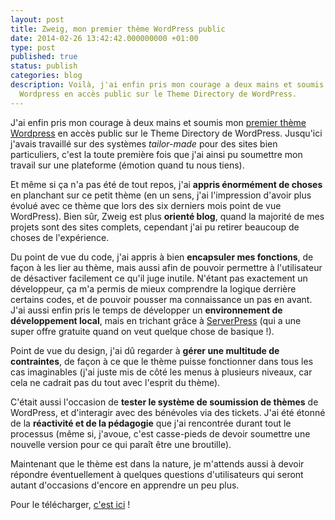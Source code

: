 ```yaml
---
layout: post
title: Zweig, mon premier thème WordPress public
date: 2014-02-26 13:42:42.000000000 +01:00
type: post
published: true
status: publish
categories: blog
description: Voilà, j'ai enfin pris mon courage a deux mains et soumis mon premier thème
  Wordpress en accès public sur le Theme Directory de WordPress.
---
```

<p>J'ai enfin pris mon courage à deux mains et soumis mon <a href="http://wordpress.org/themes/zweig">premier thème Wordpress</a> en accès public sur le Theme Directory de WordPress. Jusqu'ici j'avais travaillé sur des systèmes <em>tailor-made</em> pour des sites bien particuliers, c'est la toute première fois que j'ai ainsi pu soumettre mon travail sur une plateforme (émotion quand tu nous tiens).</p>
<p>Et même si ça n'a pas été de tout repos, j'ai <strong>appris énormément de choses</strong> en planchant sur ce petit thème (en un sens, j'ai l'impression d'avoir plus évolué avec ce thème que lors des six derniers mois point de vue WordPress). Bien sûr, Zweig est plus <strong>orienté blog</strong>, quand la majorité de mes projets sont des sites complets, cependant j'ai pu retirer beaucoup de choses de l'expérience.</p>
<p>Du point de vue du code, j'ai appris à bien <strong>encapsuler mes fonctions</strong>, de façon à les lier au thème, mais aussi afin de pouvoir permettre à l'utilisateur de désactiver facilement ce qu'il juge inutile. N'étant pas exactement un développeur, ça m'a permis de mieux comprendre la logique derrière certains codes, et de pouvoir pousser ma connaissance un pas en avant. J'ai aussi enfin pris le temps de développer un <strong>environnement de développement local</strong>, mais en trichant grâce à <a href="http://serverpress.com/">ServerPress</a> (qui a une super offre gratuite quand on veut quelque chose de basique !).</p>
<p>Point de vue du design, j'ai dû regarder à <strong>gérer une multitude de contraintes</strong>, de façon à ce que le thème puisse fonctionner dans tous les cas imaginables (j'ai juste mis de côté les menus à plusieurs niveaux, car cela ne cadrait pas du tout avec l'esprit du thème).</p>
<p>C'était aussi l'occasion de <strong>tester le système de soumission de thèmes</strong> de WordPress, et d'interagir avec des bénévoles via des tickets. J'ai été étonné de la <strong>réactivité et de la pédagogie</strong> que j'ai rencontrée durant tout le processus (même si, j'avoue, c'est casse-pieds de devoir soumettre une nouvelle version pour ce qui paraît être une broutille).</p>
<p>Maintenant que le thème est dans la nature, je m'attends aussi à devoir répondre éventuellement à quelques questions d'utilisateurs qui seront autant d'occasions d'encore en apprendre un peu plus.</p>
<p>Pour le télécharger, <a href="http://wordpress.org/themes/zweig">c'est ici</a> !</p>
